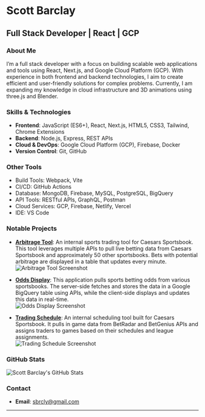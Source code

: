 # Scott Barclay

## Full Stack Developer | React | GCP

### About Me
I’m a full stack developer with a focus on building scalable web applications and tools using React, Next.js, and Google Cloud Platform (GCP). With experience in both frontend and backend technologies, I aim to create efficient and user-friendly solutions for complex problems. Currently, I am expanding my knowledge in cloud infrastructure and 3D animations using three.js and Blender.

### Skills & Technologies
- **Frontend**: JavaScript (ES6+), React, Next.js, HTML5, CSS3, Tailwind, Chrome Extensions
- **Backend**: Node.js, Express, REST APIs
- **Cloud & DevOps**: Google Cloud Platform (GCP), Firebase, Docker
- **Version Control**: Git, GitHub
### Other Tools
- Build Tools: Webpack, Vite
- CI/CD: GitHub Actions
- Database: MongoDB, Firebase, MySQL, PostgreSQL, BigQuery
- API Tools: RESTful APIs, GraphQL, Postman
- Cloud Services: GCP, Firebase, Netlify, Vercel
- IDE: VS Code

### Notable Projects
- **[Arbitrage Tool](https://github.com/sbrcly/Arbitrage-Public)**: An internal sports trading tool for Caesars Sportsbook. This tool leverages multiple APIs to pull live betting data from Caesars Sportsbook and approximately 50 other sportsbooks. Bets with potential arbitrage are displayed in a table that updates every minute.  
  ![Arbitrage Tool Screenshot](https://user-images.githubusercontent.com/93163082/169880288-3cb09e61-2a11-4940-8607-8a3625321c0f.png)

- **[Odds Display](https://github.com/sbrcly/Odds-Display-Public)**: This application pulls sports betting odds from various sportsbooks. The server-side fetches and stores the data in a Google BigQuery table using APIs, while the client-side displays and updates this data in real-time.  
  ![Odds Display Screenshot](https://your-image-link.com)

- **[Trading Schedule](https://github.com/sbrcly/Trading-Schedule-Public)**: An internal scheduling tool built for Caesars Sportsbook. It pulls in game data from BetRadar and BetGenius APIs and assigns traders to games based on their schedules and league assignments.  
  ![Trading Schedule Screenshot](https://your-image-link.com)

### GitHub Stats
![Scott Barclay's GitHub Stats](https://github-readme-stats.vercel.app/api?username=scottbarclay&show_icons=true&theme=default)

### Contact
- **Email**: [sbrcly@gmail.com](mailto:sbrcly@gmail.com)

---


